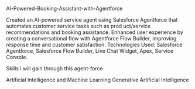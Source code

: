  AI-Powered-Booking-Assistant-with-Agentforce

 Created an AI-powered service agent using Salesforce Agentforce that automates customer service tasks such as prod
uct/service recommendations and booking assistance.
  Enhanced user experience by creating a conversational flow with Agentforce Flow Builder, improving response time and
 customer satisfaction.
 Technologies Used: Salesforce Agentforce, Salesforce Flow Builder, Live Chat Widget, Apex, Service Console.

Skills i will gain through this agent-force

Artificial Intelligence and Machine Learning Generative Artificial Intelligence
